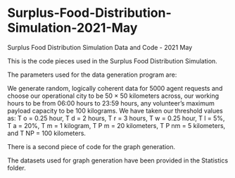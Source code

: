 # Surplus-Food-Distribution-Simulation-2021-May
Surplus Food Distribution Simulation Data and Code - 2021 May

This is the code pieces used in the Surplus Food Distribution Simulation.

The parameters used for the data generation program are:

We generate random, logically coherent data for 5000 agent requests and choose our operational city to be 50 × 50 kilometers across, our working hours to be from 06:00 hours to 23:59 hours, any volunteer’s maximum payload capacity to be 100 kilograms. We have taken our threshold values as: T o = 0.25 hour, T d = 2 hours, T r = 3 hours, T w = 0.25 hour, T l = 5%, T a = 20%, T m = 1 kilogram, T P m = 20 kilometers, T P nm = 5 kilometers, and T NP = 100 kilometers.

There is a second piece of code for the graph generation.

The datasets used for graph generation have been provided in the Statistics folder.
